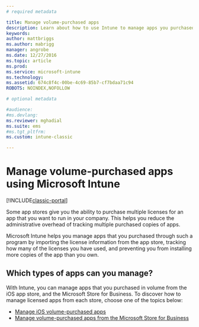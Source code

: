 ```yaml
---
# required metadata

title: Manage volume-purchased apps
description: Learn about how to use Intune to manage apps you purchased in volume from an app store.
keywords:
author: mattbriggs
ms.author: mabrigg
manager: angrobe
ms.date: 12/27/2016
ms.topic: article
ms.prod:
ms.service: microsoft-intune
ms.technology:
ms.assetid: 674c8f4c-00be-4c69-85b7-cf7bdaa71c94
ROBOTS: NOINDEX,NOFOLLOW

# optional metadata

#audience:
#ms.devlang:
ms.reviewer: mghadial
ms.suite: ems
#ms.tgt_pltfrm:
ms.custom: intune-classic

---
```


# Manage volume-purchased apps using Microsoft Intune

[!INCLUDE[classic-portal](../includes/classic-portal.md)]

Some app stores give you the ability to purchase multiple licenses for an app that you want to run in your company. This helps you reduce the administrative overhead of tracking multiple purchased copies of apps.

Microsoft Intune helps you manage apps that you purchased through such a program by importing the license information from the app store, tracking how many of the licenses you have used, and preventing you from installing more copies of the app than you own.

## Which types of apps can you manage?

With Intune, you can manage apps that you purchased in volume from the iOS app store, and the Microsoft Store for Business.
To discover how to manage licensed apps from each store, choose one of the topics below:

- [Manage iOS volume-purchased apps](manage-ios-apps-you-purchased-through-a-volume-purchase-program-with-microsoft-intune.md)
- [Manage volume-purchased apps from the Microsoft Store for Business](manage-apps-you-purchased-from-the-windows-store-for-business-with-microsoft-intune.md)
